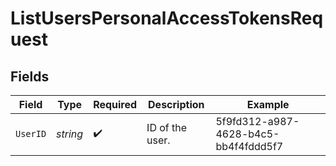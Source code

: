 # ListUsersPersonalAccessTokensRequest


## Fields

| Field                                | Type                                 | Required                             | Description                          | Example                              |
| ------------------------------------ | ------------------------------------ | ------------------------------------ | ------------------------------------ | ------------------------------------ |
| `UserID`                             | *string*                             | :heavy_check_mark:                   | ID of the user.                      | 5f9fd312-a987-4628-b4c5-bb4f4fddd5f7 |